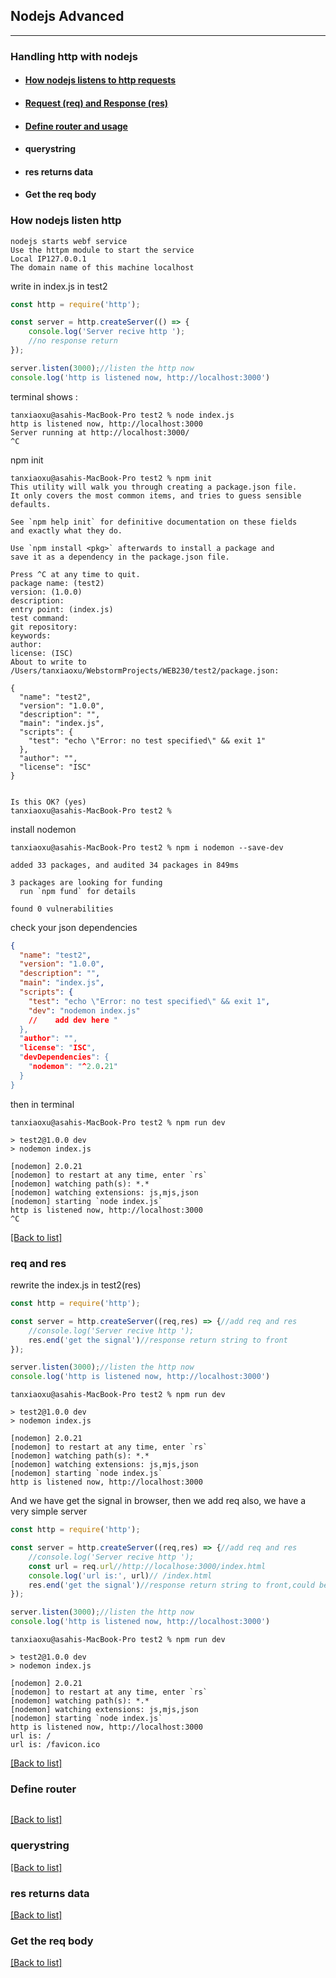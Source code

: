 ## Nodejs Advanced

----
### Handling http with nodejs
- #### [How nodejs listens to http requests](#how-nodejs-listen-http)
- #### [Request (req) and Response (res)](#req-and-res)
- #### [Define router and usage](#define-router)
- #### querystring
- #### res returns data
- #### Get the req body



### How nodejs listen http
```text
nodejs starts webf service
Use the httpm module to start the service
Local IP127.0.0.1
The domain name of this machine localhost
```
write in index.js in test2
```javascript
const http = require('http');

const server = http.createServer(() => {
    console.log('Server recive http ');
    //no response return
});

server.listen(3000);//listen the http now
console.log('http is listened now, http://localhost:3000')
```
terminal shows : 
```text
tanxiaoxu@asahis-MacBook-Pro test2 % node index.js
http is listened now, http://localhost:3000
Server running at http://localhost:3000/
^C
```
npm init
```text
tanxiaoxu@asahis-MacBook-Pro test2 % npm init
This utility will walk you through creating a package.json file.
It only covers the most common items, and tries to guess sensible defaults.

See `npm help init` for definitive documentation on these fields
and exactly what they do.

Use `npm install <pkg>` afterwards to install a package and
save it as a dependency in the package.json file.

Press ^C at any time to quit.
package name: (test2) 
version: (1.0.0) 
description: 
entry point: (index.js) 
test command: 
git repository: 
keywords: 
author: 
license: (ISC) 
About to write to /Users/tanxiaoxu/WebstormProjects/WEB230/test2/package.json:

{
  "name": "test2",
  "version": "1.0.0",
  "description": "",
  "main": "index.js",
  "scripts": {
    "test": "echo \"Error: no test specified\" && exit 1"
  },
  "author": "",
  "license": "ISC"
}


Is this OK? (yes) 
tanxiaoxu@asahis-MacBook-Pro test2 % 
```
install nodemon
```text
tanxiaoxu@asahis-MacBook-Pro test2 % npm i nodemon --save-dev

added 33 packages, and audited 34 packages in 849ms

3 packages are looking for funding
  run `npm fund` for details

found 0 vulnerabilities
```
check your json dependencies
```json
{
  "name": "test2",
  "version": "1.0.0",
  "description": "",
  "main": "index.js",
  "scripts": {
    "test": "echo \"Error: no test specified\" && exit 1",
    "dev": "nodemon index.js"
    //    add dev here "
  },
  "author": "",
  "license": "ISC",
  "devDependencies": {
    "nodemon": "^2.0.21"
  }
}
```
then in terminal
```text
tanxiaoxu@asahis-MacBook-Pro test2 % npm run dev

> test2@1.0.0 dev
> nodemon index.js

[nodemon] 2.0.21
[nodemon] to restart at any time, enter `rs`
[nodemon] watching path(s): *.*
[nodemon] watching extensions: js,mjs,json
[nodemon] starting `node index.js`
http is listened now, http://localhost:3000
^C
```
[[Back to list]](#handling-http-with-nodejs)

### req and res
rewrite the index.js in test2(res)
```javascript
const http = require('http');

const server = http.createServer((req,res) => {//add req and res
    //console.log('Server recive http ');
    res.end('get the signal')//response return string to front
});

server.listen(3000);//listen the http now
console.log('http is listened now, http://localhost:3000')
```
```text
tanxiaoxu@asahis-MacBook-Pro test2 % npm run dev

> test2@1.0.0 dev
> nodemon index.js

[nodemon] 2.0.21
[nodemon] to restart at any time, enter `rs`
[nodemon] watching path(s): *.*
[nodemon] watching extensions: js,mjs,json
[nodemon] starting `node index.js`
http is listened now, http://localhost:3000
```
And we have get the signal in browser,
then we add req also, we have a very simple server
```javascript
const http = require('http');

const server = http.createServer((req,res) => {//add req and res
    //console.log('Server recive http ');
    const url = req.url//http://localhose:3000/index.html
    console.log('url is:', url)// /index.html
    res.end('get the signal')//response return string to front,could be json also
});

server.listen(3000);//listen the http now
console.log('http is listened now, http://localhost:3000')
```
```text
tanxiaoxu@asahis-MacBook-Pro test2 % npm run dev

> test2@1.0.0 dev
> nodemon index.js

[nodemon] 2.0.21
[nodemon] to restart at any time, enter `rs`
[nodemon] watching path(s): *.*
[nodemon] watching extensions: js,mjs,json
[nodemon] starting `node index.js`
http is listened now, http://localhost:3000
url is: /
url is: /favicon.ico
```

[[Back to list]](#handling-http-with-nodejs)


### Define router
```text

```

[[Back to list]](#handling-http-with-nodejs)


### querystring
[[Back to list]](#handling-http-with-nodejs)

### res returns data
[[Back to list]](#handling-http-with-nodejs)


### Get the req body
[[Back to list]](#handling-http-with-nodejs)



